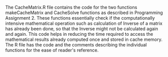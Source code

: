 The CacheMatrix.R file contains the code for the two functions makeCacheMatrix and CacheSolve functions as described 
in Programming Assignment 2. These functions essentially check if the computationally intensive mathematical operation 
such as calculation of Inverse of a matrix has already been done, so that the Inverse might not be calculated again 
and again. This code helps in reducing the time required to access the mathematical results already computed once and 
stored in cache memory. The R file has the code and the comments describing the individual functions for the ease of 
reader's reference.
